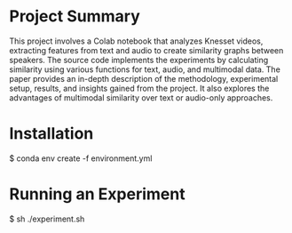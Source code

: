 # Project Summary
This project involves a Colab notebook that analyzes Knesset videos, extracting features from text and audio to create similarity graphs between speakers. 
The source code implements the experiments by calculating similarity using various functions for text, audio, and multimodal data. 
The paper provides an in-depth description of the methodology, experimental setup, results, and insights gained from the project. 
It also explores the advantages of multimodal similarity over text or audio-only approaches.

# Installation
$ conda env create -f environment.yml

# Running an Experiment
$ sh ./experiment.sh